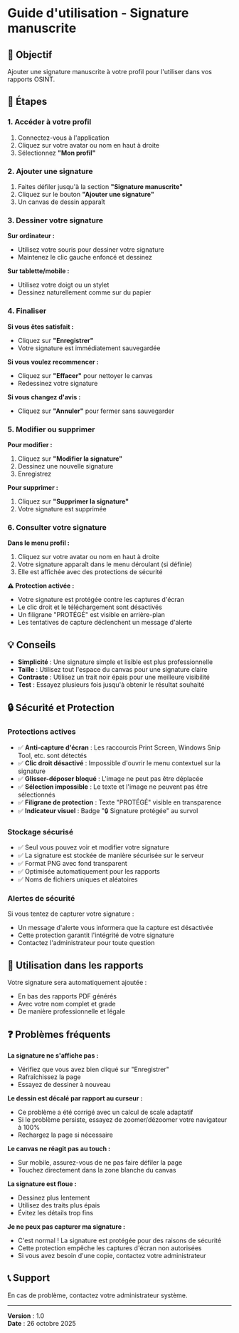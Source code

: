 # Guide d'utilisation - Signature manuscrite

## 🎯 Objectif

Ajouter une signature manuscrite à votre profil pour l'utiliser dans vos rapports OSINT.

## 📝 Étapes

### 1. Accéder à votre profil

1. Connectez-vous à l'application
2. Cliquez sur votre avatar ou nom en haut à droite
3. Sélectionnez **"Mon profil"**

### 2. Ajouter une signature

1. Faites défiler jusqu'à la section **"Signature manuscrite"**
2. Cliquez sur le bouton **"Ajouter une signature"**
3. Un canvas de dessin apparaît

### 3. Dessiner votre signature

**Sur ordinateur :**

- Utilisez votre souris pour dessiner votre signature
- Maintenez le clic gauche enfoncé et dessinez

**Sur tablette/mobile :**

- Utilisez votre doigt ou un stylet
- Dessinez naturellement comme sur du papier

### 4. Finaliser

**Si vous êtes satisfait :**

- Cliquez sur **"Enregistrer"**
- Votre signature est immédiatement sauvegardée

**Si vous voulez recommencer :**

- Cliquez sur **"Effacer"** pour nettoyer le canvas
- Redessinez votre signature

**Si vous changez d'avis :**

- Cliquez sur **"Annuler"** pour fermer sans sauvegarder

### 5. Modifier ou supprimer

**Pour modifier :**

1. Cliquez sur **"Modifier la signature"**
2. Dessinez une nouvelle signature
3. Enregistrez

**Pour supprimer :**

1. Cliquez sur **"Supprimer la signature"**
2. Votre signature est supprimée

### 6. Consulter votre signature

**Dans le menu profil :**

1. Cliquez sur votre avatar ou nom en haut à droite
2. Votre signature apparaît dans le menu déroulant (si définie)
3. Elle est affichée avec des protections de sécurité

**⚠️ Protection activée :**

- Votre signature est protégée contre les captures d'écran
- Le clic droit et le téléchargement sont désactivés
- Un filigrane "PROTÉGÉ" est visible en arrière-plan
- Les tentatives de capture déclenchent un message d'alerte

## 💡 Conseils

- **Simplicité** : Une signature simple et lisible est plus professionnelle
- **Taille** : Utilisez tout l'espace du canvas pour une signature claire
- **Contraste** : Utilisez un trait noir épais pour une meilleure visibilité
- **Test** : Essayez plusieurs fois jusqu'à obtenir le résultat souhaité

## 🔒 Sécurité et Protection

### Protections actives

- ✅ **Anti-capture d'écran** : Les raccourcis Print Screen, Windows Snip Tool, etc. sont détectés
- ✅ **Clic droit désactivé** : Impossible d'ouvrir le menu contextuel sur la signature
- ✅ **Glisser-déposer bloqué** : L'image ne peut pas être déplacée
- ✅ **Sélection impossible** : Le texte et l'image ne peuvent pas être sélectionnés
- ✅ **Filigrane de protection** : Texte "PROTÉGÉ" visible en transparence
- ✅ **Indicateur visuel** : Badge "🔒 Signature protégée" au survol

### Stockage sécurisé

- ✅ Seul vous pouvez voir et modifier votre signature
- ✅ La signature est stockée de manière sécurisée sur le serveur
- ✅ Format PNG avec fond transparent
- ✅ Optimisée automatiquement pour les rapports
- ✅ Noms de fichiers uniques et aléatoires

### Alertes de sécurité

Si vous tentez de capturer votre signature :

- Un message d'alerte vous informera que la capture est désactivée
- Cette protection garantit l'intégrité de votre signature
- Contactez l'administrateur pour toute question

## 📄 Utilisation dans les rapports

Votre signature sera automatiquement ajoutée :

- En bas des rapports PDF générés
- Avec votre nom complet et grade
- De manière professionnelle et légale

## ❓ Problèmes fréquents

**La signature ne s'affiche pas :**

- Vérifiez que vous avez bien cliqué sur "Enregistrer"
- Rafraîchissez la page
- Essayez de dessiner à nouveau

**Le dessin est décalé par rapport au curseur :**

- Ce problème a été corrigé avec un calcul de scale adaptatif
- Si le problème persiste, essayez de zoomer/dézoomer votre navigateur à 100%
- Rechargez la page si nécessaire

**Le canvas ne réagit pas au touch :**

- Sur mobile, assurez-vous de ne pas faire défiler la page
- Touchez directement dans la zone blanche du canvas

**La signature est floue :**

- Dessinez plus lentement
- Utilisez des traits plus épais
- Évitez les détails trop fins

**Je ne peux pas capturer ma signature :**

- C'est normal ! La signature est protégée pour des raisons de sécurité
- Cette protection empêche les captures d'écran non autorisées
- Si vous avez besoin d'une copie, contactez votre administrateur

## 📞 Support

En cas de problème, contactez votre administrateur système.

---

**Version** : 1.0  
**Date** : 26 octobre 2025
